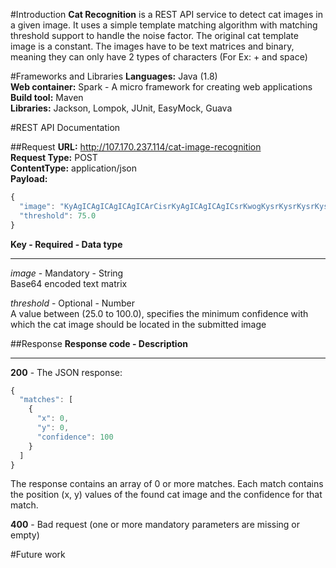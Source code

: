 #Introduction
**Cat Recognition** is a REST API service to detect cat images in a given image. It uses a simple template matching algorithm with matching threshold support to handle the noise factor. The original cat template image is a constant. The images have to be text matrices and binary, meaning they can only have 2 types of characters (For Ex: + and space)

#Frameworks and Libraries
**Languages:** Java (1.8)  
**Web container:** Spark - A micro framework for creating web applications  
**Build tool:** Maven  
**Libraries:** Jackson, Lompok, JUnit, EasyMock, Guava  

#REST API Documentation

##Request
**URL:** http://107.170.237.114/cat-image-recognition  
**Request Type:** POST  
**ContentType:** application/json  
**Payload:**  
```javascript
{
  "image": "KyAgICAgICAgICAgICArCisrKyAgICAgICAgICsrKwogKysrKysrKysrKysrKwogKysgICAgICAgICArKworKyAgKyAgICAgKyAgKysKKysgKysrICAgKysrICsrCisrICAgICAgICAgICArKwogKysgICArKysgICArKwogKysgICAgICAgICArKwogICsrICsgICArICsrCiAgKysgICsrKyAgKysKICAgKysgICAgICsrCiAgICAgKysrKysKCiAgICAgICAgICAgICAgIAo=",              
  "threshold": 75.0
}
```
**Key - Required - Data type**  
_______________________________________   
*image* - Mandatory - String  
Base64 encoded text matrix  

*threshold* - Optional - Number  
A value between (25.0 to 100.0), specifies the minimum confidence with which the cat image should be located in the submitted image

##Response
**Response code - Description**  
_______________________________   
**200** - The JSON response:  
```javascript
{
  "matches": [
    {
      "x": 0, 
      "y": 0,
      "confidence": 100
    }
  ]
}
```
The response contains an array of 0 or more matches. Each match contains the position (x, y) values of the found cat image and the confidence for that match.

**400** - Bad request (one or more mandatory parameters are missing or empty)
  
#Future work
